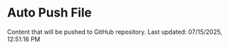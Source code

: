 # Auto Push File

Content that will be pushed to GitHub repository.
Last updated: 07/15/2025, 12:51:16 PM